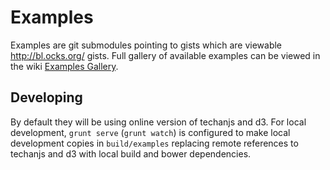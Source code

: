 # Examples

Examples are git submodules pointing to gists which are viewable http://bl.ocks.org/ gists. Full gallery of available
examples can be viewed in the wiki [Examples Gallery](https://github.com/andredumas/techan.js/wiki/Gallery).

## Developing

By default they will be using online version of techanjs and d3. For local development, `grunt serve` (`grunt watch`)
is configured to make local development copies in `build/examples` replacing remote references to techanjs and d3 with
local build and bower dependencies.